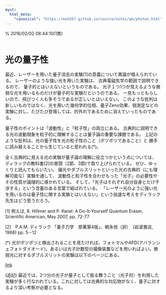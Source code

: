 ```yaml
---
myst:
  html_meta:
    "canonical": "https://mxk567.github.io/source/notes/qm/photon.html"
---
```


% 2016/02/02 08:44:10(1票)
```{tags} ノート, 量子力学, 双対
```
# 光の量子性

最近、レーザーを用いた量子消去の実験[1]の意義について異論が唱えられている。
レーザーのような強い光を用いた実験は、
古典電磁気学の範囲で説明できるので、
量子的とはいえないというものである。
光子１つ1つが見えるような微弱な光を用いるものだけが量子的な実験だというのである。
一見もっともらしいので、飛びつく人も多そうであるが正しいとはいえない。
このような批判は新しいものではなく、光を用いた幾何学的位相、量子Zeno効果、弱測定などの実験に対し、たびたび登場しては、的外れであるために消えていったものである。

量子性のポイントは「波動性」と「粒子性」の両立にある。
古典的に説明できる光の波動現象を粒子的に理解することは量子論の重要な課題である。
上記のような批判は、光の量子性を光の粒子性のこと（ポツポツであること）と
勝手に読み替えることから生じていると思われる(*)。

全く古典的に見える光の実験が量子論の理解に役立つかという点については、
ディラックの教科書[2]の冒頭（2節、3節)で取り上げられている。
ぜひ、ゆっくりと読んでもらいたい。
偏光やダブルスリットといった光の古典的（にも理解可能な）実験を通して、
波動性と粒子性を合わせもった「光子」の必要性やその性質が論理的に導かれている。
そして、「光子はそれぞれ自分自身とだけ干渉する」という含蓄のある言葉で結ばれている。
「レーザー光のように強い光を用いるのは量子性に関する実験とはいえない」という拙速な考えをディラック先生はどう思うだろう。

[1] 例えば, R. Hillmer and P. Kwiat: A Do-It-Yourself Quantum Eraser, Scientific American, May 2007, pp. 72-77

[2]　P.A.M. ディラック 「量子力学　原著第4版」、朝永他（訳）　(岩波書店, 1968) pp. 5--12

(*) 光がポツポツと検出されることを見たければ、フォトマルやAPD(アバランシェフォトダイオード)、あるいは光子計数型の撮像装置などを用いればよい。微弱光に対するダブルスリットの実験は以下のページにある。

[link](http://photonterrace.net/ja/photon/duality/)

(追記) 最近では、2つ分の光子が量子として振る舞うこと（光子対）を利用した実験が多く行なわれている。これに対しては古典的な対応物がなく、量子に対するより深い考察が必要となる。
